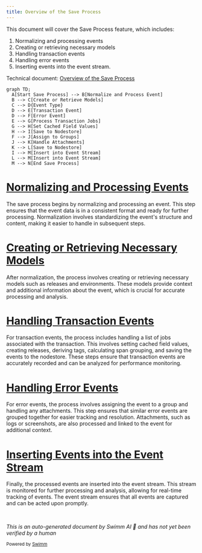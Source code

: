 ```yaml
---
title: Overview of the Save Process
---
```

This document will cover the Save Process feature, which includes:

1. Normalizing and processing events
2. Creating or retrieving necessary models
3. Handling transaction events
4. Handling error events
5. Inserting events into the event stream.

Technical document: <SwmLink doc-title="Overview of the Save Process">[Overview of the Save Process](/.swm/overview-of-the-save-process.30mk50cj.sw.md)</SwmLink>

```mermaid
graph TD;
  A[Start Save Process] --> B[Normalize and Process Event]
  B --> C[Create or Retrieve Models]
  C --> D{Event Type}
  D --> E[Transaction Event]
  D --> F[Error Event]
  E --> G[Process Transaction Jobs]
  G --> H[Set Cached Field Values]
  H --> I[Save to Nodestore]
  F --> J[Assign to Groups]
  J --> K[Handle Attachments]
  K --> L[Save to Nodestore]
  I --> M[Insert into Event Stream]
  L --> M[Insert into Event Stream]
  M --> N[End Save Process]
```

# [Normalizing and Processing Events](https://app.swimm.io/repos/Z2l0aHViJTNBJTNBc2VudHJ5LWRlbW8tMSUzQSUzQVN3aW1tLURlbW8=/docs/30mk50cj#save-function)

The save process begins by normalizing and processing an event. This step ensures that the event data is in a consistent format and ready for further processing. Normalization involves standardizing the event's structure and content, making it easier to handle in subsequent steps.

# [Creating or Retrieving Necessary Models](https://app.swimm.io/repos/Z2l0aHViJTNBJTNBc2VudHJ5LWRlbW8tMSUzQSUzQVN3aW1tLURlbW8=/docs/30mk50cj#save-function)

After normalization, the process involves creating or retrieving necessary models such as releases and environments. These models provide context and additional information about the event, which is crucial for accurate processing and analysis.

# [Handling Transaction Events](https://app.swimm.io/repos/Z2l0aHViJTNBJTNBc2VudHJ5LWRlbW8tMSUzQSUzQVN3aW1tLURlbW8=/docs/30mk50cj#save-transaction-events)

For transaction events, the process includes handling a list of jobs associated with the transaction. This involves setting cached field values, creating releases, deriving tags, calculating span grouping, and saving the events to the nodestore. These steps ensure that transaction events are accurately recorded and can be analyzed for performance monitoring.

# [Handling Error Events](https://app.swimm.io/repos/Z2l0aHViJTNBJTNBc2VudHJ5LWRlbW8tMSUzQSUzQVN3aW1tLURlbW8=/docs/30mk50cj#save_error_events)

For error events, the process involves assigning the event to a group and handling any attachments. This step ensures that similar error events are grouped together for easier tracking and resolution. Attachments, such as logs or screenshots, are also processed and linked to the event for additional context.

# [Inserting Events into the Event Stream](https://app.swimm.io/repos/Z2l0aHViJTNBJTNBc2VudHJ5LWRlbW8tMSUzQSUzQVN3aW1tLURlbW8=/docs/30mk50cj#save-function)

Finally, the processed events are inserted into the event stream. This stream is monitored for further processing and analysis, allowing for real-time tracking of events. The event stream ensures that all events are captured and can be acted upon promptly.

&nbsp;

*This is an auto-generated document by Swimm AI 🌊 and has not yet been verified by a human*

<SwmMeta version="3.0.0" repo-id="Z2l0aHViJTNBJTNBc2VudHJ5LWRlbW8tMSUzQSUzQVN3aW1tLURlbW8=" repo-name="sentry-demo-1" doc-type="product-flows"><sup>Powered by [Swimm](/)</sup></SwmMeta>
